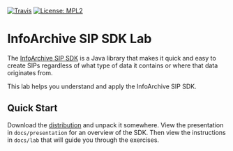 [![Travis](https://img.shields.io/travis/Enterprise-Content-Management/infoarchive-sip-sdk-lab.svg)](https://travis-ci.org/Enterprise-Content-Management/infoarchive-sip-sdk-lab)
[![License: MPL2](https://img.shields.io/badge/license-mpl2-ff69b4.svg)](https://www.mozilla.org/en-US/MPL/2.0/)

# InfoArchive SIP SDK Lab

The [InfoArchive SIP SDK](https://github.com/Enterprise-Content-Management/infoarchive-sip-sdk/) is a Java library that 
makes it quick and easy to create SIPs regardless of what type of data it contains or where that data originates
from.

This lab helps you understand and apply the InfoArchive SIP SDK.


## Quick Start

Download the [distribution](https://github.com/Enterprise-Content-Management/infoarchive-sip-sdk-lab/releases/download/1.0.0/infoarchive-sip-sdk-lab-1.0.0.zip)
and unpack it somewhere. View the presentation in `docs/presentation` for an overview of the SDK. Then view the
instructions in `docs/lab` that will guide you through the exercises.

